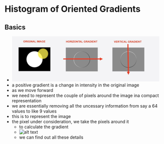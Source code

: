 # Histogram of Oriented Gradients

## Basics
* ![alt text](pics/image12.png)
* a positive gradient is a change in intensity in the original image
* as we move forward
* we need to represent the couple of pixels around the image ina  compact representation
* we are essentially removing all the uncessary information from say a 64 values to like 9 values
* this is to represent the image
* the pixel under consideration, we take the pixels around it
  * to calculate the gradient 
  * ![alt text](image13.png)
  * we can find out all these details